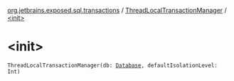 [org.jetbrains.exposed.sql.transactions](../index.md) / [ThreadLocalTransactionManager](index.md) / [&lt;init&gt;](.)

# &lt;init&gt;

`ThreadLocalTransactionManager(db: `[`Database`](../../org.jetbrains.exposed.sql/-database/index.md)`, defaultIsolationLevel: Int)`